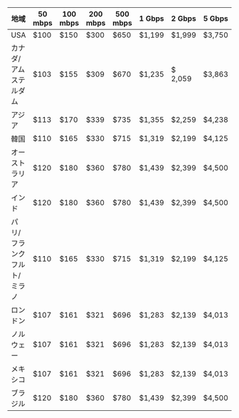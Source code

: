 

| 地域 | 50 mbps | 100 mbps | 200 mbps | 500 mbps | 1 Gbps | 2 Gbps | 5 Gbps | 10 Gbps |
|----|----|----|----|----|----|----|----|----|
| USA |  $100 | $150 | $300 | $650 | $1,199 | $1,999 | $3,750 | $4,999 |
| カナダ/アムステルダム |  $103 | $155 | $309 | $670 | $1,235 | $ 2,059 | $3,863 | $5,149 |
| アジア | $113 | $170 | $339 | $735 | $1,355 | $2,259 | $4,238 | $5,649 |
| 韓国 | $110 | $165 | $330 | $715 | $1,319 | $2,199 | $4,125 | $5,499 |
| オーストラリア | $120 | $180 | $360 | $780 | $1,439 | $2,399 | $4,500| $5,999 |
| インド | $120 | $180 | $360 | $780 | $1,439 | $2,399 | $4,500| $5,999 |
| パリ/フランクフルト/ミラノ |  $110 | $165 | $330 | $715 | $1,319 | $2,199 | $4,125 | $5,499 |
|ロンドン |  $107 | $161 | $321 | $696 | $1,283 | $2,139 | $4,013 | $5,349 |
| ノルウェー | $107 | $161 | $321 | $696 | $1,283 | $2,139 | $4,013 | $5,349 |
| メキシコ| $107 | $161 | $321 | $696 | $1,283 | $2,139 | $4,013 | $5,349 |
|ブラジル | $120 | $180 | $360 | $780 | $1,439 | $2,399 | $4,500| $5,999 |

